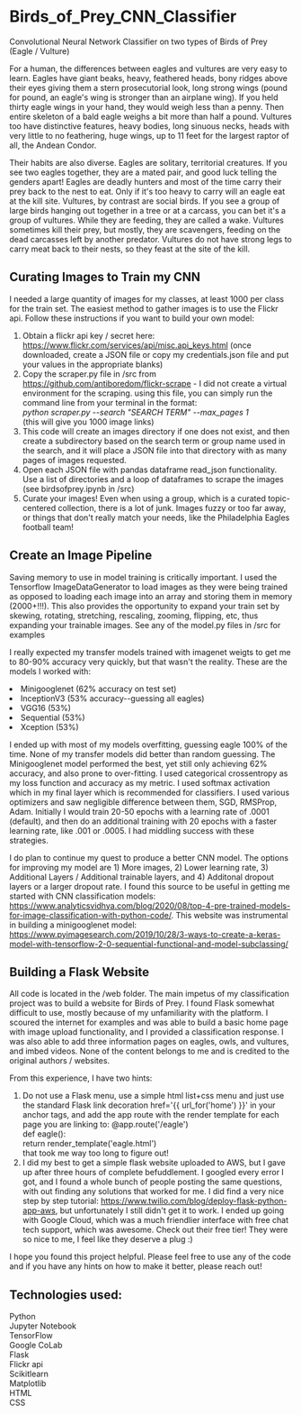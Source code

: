 # Birds_of_Prey_CNN_Classifier
Convolutional Neural Network Classifier on two types of Birds of Prey (Eagle / Vulture)
<p>For a human, the differences between eagles and vultures are very easy to learn. Eagles have giant beaks, heavy, feathered heads, bony ridges above their eyes giving them a stern prosecutorial look, long strong wings (pound for pound, an eagle's wing is stronger than an airplane wing). If you held thirty eagle wings in your hand, they would weigh less than a penny. Then entire skeleton of a bald eagle weighs a bit more than half a pound. Vultures too have distinctive features, heavy bodies, long sinuous necks, heads with very little to no feathering, huge wings, up to 11 feet for the largest raptor of all, the Andean Condor.   </p>
<p>Their habits are also diverse. Eagles are solitary, territorial creatures. If you see two eagles together, they are a mated pair, and good luck telling the genders apart! Eagles are deadly hunters and most of the time carry their prey back to the nest to eat. Only if it's too heavy to carry will an eagle eat at the kill site. Vultures, by contrast are social birds. If you see a group of large birds hanging out together in a tree or at a carcass, you can bet it's a group of vultures. While they are feeding, they are called a wake. Vultures sometimes kill their prey, but mostly, they are scavengers, feeding on the dead carcasses left by another predator. Vultures do not have strong legs to carry meat back to their nests, so they feast at the site of the kill.</p>

## Curating Images to Train my CNN
I needed a large quantity of images for my classes, at least 1000 per class for the train set. The easiest method to gather images is to use the Flickr api. Follow these instructions if you want to build your own model:

1) Obtain a flickr api key / secret here: https://www.flickr.com/services/api/misc.api_keys.html (once downloaded, create a JSON file or copy my credentials.json file and put your values in the appropriate blanks)
2) Copy the scraper.py file in /src from https://github.com/antiboredom/flickr-scrape - I did not create a virtual environment for the scraping. using this file, you can simply run the command line from your terminal in the format: <br><i> python scraper.py --search "SEARCH TERM" --max_pages 1 </i><br>(this will give you 1000 image links)
3) This code will create an images directory if one does not exist, and then create a subdirectory based on the search term or group name used in the search, and it will place a JSON file into that directory with as many pages of images requested.
4) Open each JSON file with pandas dataframe read_json functionality. Use a list of directories and a loop of dataframes to scrape the images (see birdsofprey.ipynb in /src)
5) Curate your images! Even when using a group, which is a curated topic-centered collection, there is a lot of junk. Images fuzzy or too far away, or things that don't really match your needs, like the Philadelphia Eagles football team!

## Create an Image Pipeline
Saving memory to use in model training is critically important. I used the Tensorflow ImageDataGenerator to load images as they were being trained as opposed to loading each image into an array and storing them in memory (2000+!!!). This also provides the opportunity to expand your train set by skewing, rotating, stretching, rescaling, zooming, flipping, etc, thus expanding your trainable images. See any of the model.py files in /src for examples

<p>I really expected my transfer models trained with imagenet weigts to get me to 80-90% accuracy very quickly, but that wasn't the reality. These are the models I worked with:
  <li>Minigooglenet (62% accuracy on test set)
    <li>InceptionV3 (53% accuracy--guessing all eagles)
      <li>VGG16 (53%)
        <li>Sequential (53%)
          <li>Xception (53%)
            
I ended up with most of my models overfitting, guessing eagle 100% of the time. None of my transfer models did better than random guessing. The Minigooglenet model performed the best, yet still only achieving 62% accuracy, and also prone to over-fitting. I used categorical crossentropy as my loss function and accuracy as my metric. I used softmax activation which in my final layer which is recommended for classifiers. I used various optimizers and saw negligible difference between them, SGD, RMSProp, Adam. Initially I would train 20-50 epochs with a learning rate of .0001 (default), and then do an additional training with 20 epochs with a faster learning rate, like .001 or .0005. I had middling success with these strategies.
           
I do plan to continue my quest to produce a better CNN model. The options for improving my model are 1) More images, 2) Lower learning rate, 3) Additional Layers / Additional trainable layers, and 4) Additonal dropout layers or a larger dropout rate. I found this source to be useful in getting me started with CNN classification models: https://www.analyticsvidhya.com/blog/2020/08/top-4-pre-trained-models-for-image-classification-with-python-code/. This website was instrumental in building a minigooglenet model: https://www.pyimagesearch.com/2019/10/28/3-ways-to-create-a-keras-model-with-tensorflow-2-0-sequential-functional-and-model-subclassing/
            
## Building a Flask Website
All code is located in the /web folder. The main impetus of my classification project was to build a website for Birds of Prey. I found Flask somewhat difficult to use, mostly because of my unfamiliarity with the platform. I scoured the internet for examples and was able to build a basic home page with image upload functionality, and I provided a classification response. I was also able to add three information pages on eagles, owls, and vultures, and imbed videos. None of the content belongs to me and is credited to the original authors / websites.
            
From this experience, I have two hints:<br>
1) Do not use a Flask menu, use a simple html list+css menu and just use the standard Flask link decoration href='{{ url_for('home') }}' in your anchor tags, and add the app route with the render template for each page you are linking to:
@app.route('/eagle')<br>
def eagle():<br>
    return render_template('eagle.html')<br>
that took me way too long to figure out!<br>
2) I did my best to get a simple flask website uploaded to AWS, but I gave up after three hours of complete befuddlement. I googled every error I got, and I found a whole bunch of people posting the same questions, with out finding any solutions that worked for me. I did find a very nice step by step tutorial: https://www.twilio.com/blog/deploy-flask-python-app-aws, but unfortunately I still didn't get it to work. I ended up going with Google Cloud, which was a much friendlier interface with free chat tech support, which was awesome. Check out their free tier! They were so nice to me, I feel like they deserve a plug :)
            
I hope you found this project helpful. Please feel free to use any of the code and if you have any hints on how to make it better, please reach out!
            
## Technologies used:
Python<br>
Jupyter Notebook<br>
TensorFlow<br>
Google CoLab<br>
Flask<br>
Flickr api<br>
Scikitlearn<br>
Matplotlib<br>
HTML<br>
CSS<br>
            
